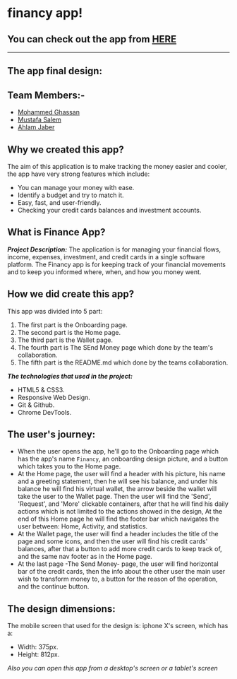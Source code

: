 # financy app!

## You can check out the app from [HERE](https://gsg-cf05.github.io/finance-app-team2/)

---

## The app final design:

## Team Members:-

- [Mohammed Ghassan](https://github.com/MohammedAbuSamra)
- [Mustafa Salem](https://github.com/moustf)
- [Ahlam Jaber](https://github.com/ahlam377)

## Why we created this app?

The aim of this application is to make tracking the money easier and cooler, the app have very strong features which include:

- You can manage your money with ease.
- Identify a budget and try to match it.
- Easy, fast, and user-friendly.
- Checking your credit cards balances and investment accounts.

## What is Finance App?

**_Project Description:_**
The application is for managing your financial flows, income, expenses, investment, and credit cards in a single software platform.
The Financy app is for keeping track of your financial movements and to keep you informed where, when, and how you money went.

## How we did create this app?

This app was divided into 5 part:

1. The first part is the Onboarding page.
2. The second part is the Home page.
3. The third part is the Wallet page.
4. The fourth part is The SEnd Money page which done by the team's collaboration.
5. The fifth part is the README.md which done by the teams collaboration.

**_The technologies that used in the project:_**

- HTML5 & CSS3.
- Responsive Web Design.
- Git & Github.
- Chrome DevTools.

## The user's journey:

- When the user opens the app, he'll go to the Onboarding page which has the app's name `Financy`, an onboarding design picture, and a button which takes you to the Home page.
- At the Home page, the user will find a header with his picture, his name and a greeting statement, then he will see his balance, and under his balance he will find his virtual wallet, the arrow beside the wallet will take the user to the Wallet page.
Then the user will find the 'Send', 'Request', and 'More' clickable containers, after that he will find his daily actions which is not limited to the actions showed in the design,
At the end of this Home page he will find the footer bar which navigates the user between: Home, Activity, and statistics.
- At the Wallet page, the user will find a header includes the title of the page and some icons, and then the user will find his credit cards' balances, after that a button to add more credit cards to keep track of, and the same nav footer as in the Home page.
- At the last page -The Send Money- page, the user will find horizontal bar of the credit cards, then the info about the other user the main user wish to transform money to, a button for the reason of the operation, and the continue button.
## The design dimensions:

The mobile screen that used for the design is: iphone X's screen, which has a:

- Width: 375px.
- Height: 812px.

_Also you can open this app from a desktop's screen or a tablet's screen_
